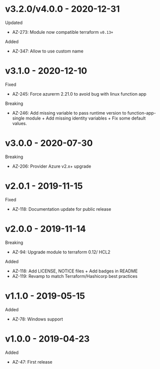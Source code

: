 # v3.2.0/v4.0.0 - 2020-12-31

Updated
  * AZ-273: Module now compatible terraform `v0.13+`

Added
  * AZ-347: Allow to use custom name

# v3.1.0 - 2020-12-10

Fixed
  * AZ-245: Force azurerm 2.21.0 to avoid bug with linux function app
 
Breaking
  * AZ-246: Add missing variable to pass runtime version to function-app-single module + Add missing identity variables + Fix some default values.
  
# v3.0.0 - 2020-07-30

Breaking
  * AZ-206: Provider Azure v2.x+ upgrade

# v2.0.1 - 2019-11-15

Fixed
  * AZ-118: Documentation update for public release 

# v2.0.0 - 2019-11-14

Breaking
  * AZ-94: Upgrade module to terraform 0.12/ HCL2
  
Added
  * AZ-118: Add LICENSE, NOTICE files + Add badges in README
  * AZ-119: Revamp to match Terraform/Hashicorp best practices
  
# v1.1.0 - 2019-05-15

Added
  * AZ-78: Windows support

# v1.0.0 - 2019-04-23

Added
  * AZ-47: First release
